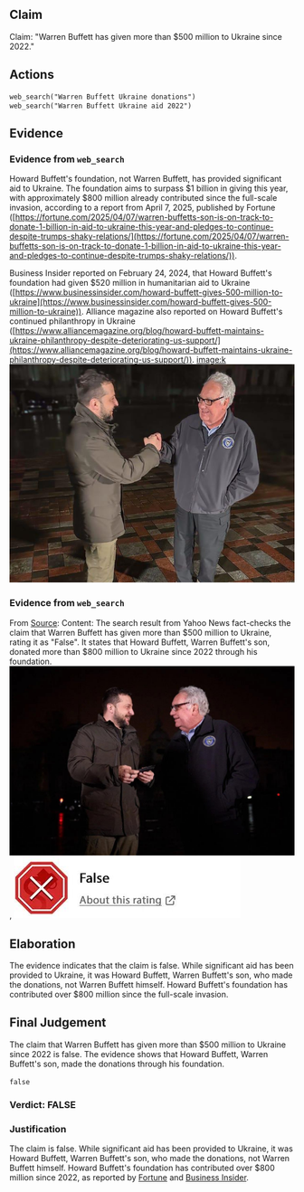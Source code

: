 ## Claim
Claim: "Warren Buffett has given more than $500 million to Ukraine since 2022."

## Actions
```
web_search("Warren Buffett Ukraine donations")
web_search("Warren Buffett Ukraine aid 2022")
```

## Evidence
### Evidence from `web_search`
Howard Buffett's foundation, not Warren Buffett, has provided significant aid to Ukraine. The foundation aims to surpass $1 billion in giving this year, with approximately $800 million already contributed since the full-scale invasion, according to a report from April 7, 2025, published by Fortune ([https://fortune.com/2025/04/07/warren-buffetts-son-is-on-track-to-donate-1-billion-in-aid-to-ukraine-this-year-and-pledges-to-continue-despite-trumps-shaky-relations/](https://fortune.com/2025/04/07/warren-buffetts-son-is-on-track-to-donate-1-billion-in-aid-to-ukraine-this-year-and-pledges-to-continue-despite-trumps-shaky-relations/)).

Business Insider reported on February 24, 2024, that Howard Buffett's foundation had given $520 million in humanitarian aid to Ukraine ([https://www.businessinsider.com/howard-buffett-gives-500-million-to-ukraine](https://www.businessinsider.com/howard-buffett-gives-500-million-to-ukraine)). Alliance magazine also reported on Howard Buffett's continued philanthropy in Ukraine ([https://www.alliancemagazine.org/blog/howard-buffett-maintains-ukraine-philanthropy-despite-deteriorating-us-support/](https://www.alliancemagazine.org/blog/howard-buffett-maintains-ukraine-philanthropy-despite-deteriorating-us-support/)). <image:k> ![image 508](media/2025-08-06_17-43-1754502221-865316.jpg)


### Evidence from `web_search`
From [Source](https://www.yahoo.com/news/fact-check-warren-buffett-did-130000882.html): 
Content: The search result from Yahoo News fact-checks the claim that Warren Buffett has given more than $500 million to Ukraine, rating it as "False". It states that Howard Buffett, Warren Buffett's son, donated more than $800 million to Ukraine since 2022 through his foundation. ![image 510](media/2025-08-06_17-43-1754502239-811591.jpg), ![image 511](media/2025-08-06_17-43-1754502239-987691.jpg)


## Elaboration
The evidence indicates that the claim is false. While significant aid has been provided to Ukraine, it was Howard Buffett, Warren Buffett's son, who made the donations, not Warren Buffett himself. Howard Buffett's foundation has contributed over $800 million since the full-scale invasion.


## Final Judgement
The claim that Warren Buffett has given more than $500 million to Ukraine since 2022 is false. The evidence shows that Howard Buffett, Warren Buffett's son, made the donations through his foundation.

`false`

### Verdict: FALSE

### Justification
The claim is false. While significant aid has been provided to Ukraine, it was Howard Buffett, Warren Buffett's son, who made the donations, not Warren Buffett himself. Howard Buffett's foundation has contributed over $800 million since 2022, as reported by [Fortune](https://fortune.com/2025/04/07/warren-buffetts-son-is-on-track-to-donate-1-billion-in-aid-to-ukraine-this-year-and-pledges-to-continue-despite-trumps-shaky-relations/) and [Business Insider](https://www.businessinsider.com/howard-buffett-gives-500-million-to-ukraine).
